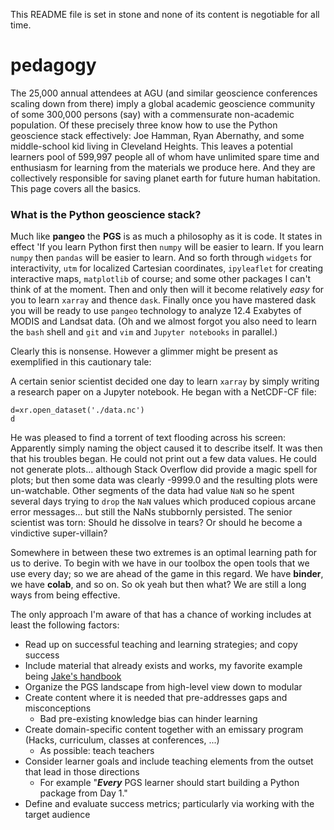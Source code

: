 This README file is set in stone and none of its content is negotiable for all time. 

# pedagogy

The 25,000 annual attendees at AGU (and similar geoscience conferences scaling down from there) imply a 
global academic geoscience community of some 300,000 persons (say) with a commensurate non-academic 
population. Of these precisely three know how to use the Python geoscience stack effectively: Joe Hamman, 
Ryan Abernathy, and some middle-school kid living in Cleveland Heights. This leaves a potential learners pool
of 599,997 people all of whom have unlimited spare time and enthusiasm for learning from the materials
we produce here. And they are collectively responsible for saving planet earth for future human habitation.
This page covers all the basics. 


### What is the Python geoscience stack? 


Much like **pangeo** the **PGS** is as much a philosophy as it is code. It states in effect 'If you learn
Python first then `numpy` will be easier to learn. If you learn `numpy` then `pandas` will be easier to 
learn. And so forth through `widgets` for interactivity, `utm` for localized Cartesian coordinates, 
`ipyleaflet` for creating interactive maps, `matplotlib` of course; and some other packages I can't think of at the moment. 
Then and only then will it become relatively *easy* for you to learn `xarray` and thence `dask`. Finally
once you have mastered dask you will be ready to use `pangeo` technology to analyze 12.4 Exabytes of 
MODIS and Landsat data. (Oh and we almost forgot you also need to learn the `bash` shell and `git`
and `vim` and `Jupyter notebooks` in parallel.)


Clearly this is nonsense. However a glimmer might be present as exemplified in this cautionary tale: 


A certain senior scientist decided one day to learn `xarray` by simply writing a research paper on a Jupyter 
notebook. He began with a NetCDF-CF file:

```
d=xr.open_dataset('./data.nc')
d
```

He was pleased to find a torrent of text flooding across his screen:  Apparently simply naming the object caused it 
to describe itself. It was then that his troubles began. He could not print out a few data values. He could not 
generate plots... although Stack Overflow did provide a magic spell for plots; but then some data was clearly -9999.0
and the resulting plots were un-watchable. Other segments of the data had value `NaN` so he spent several days 
trying to `drop` the `NaN` values which produced copious arcane error messages... but still the NaNs stubbornly
persisted. The senior scientist was torn: Should he dissolve in tears? Or should he become a vindictive super-villain? 


Somewhere in between these two extremes is an optimal learning path for us to derive. To begin with we have in our
toolbox the open tools that we use every day; so we are ahead of the game in this regard. We have **binder**, we
have **colab**, and so on. So ok yeah but then what? We are still a long ways from being effective. 


The only approach I'm aware of that has a chance of working includes at least the following factors:


- Read up on successful teaching and learning strategies; and copy success
- Include material that already exists and works, my favorite example being 
[Jake's handbook](https://jakevdp.github.io/PythonDataScienceHandbook/)
- Organize the PGS landscape from high-level view down to modular
- Create content where it is needed that pre-addresses gaps and misconceptions
  - Bad pre-existing knowledge bias can hinder learning
- Create domain-specific content together with an emissary program (Hacks, curriculum, classes at conferences, ...)
  - As possible: teach teachers
- Consider learner goals and include teaching elements from the outset that lead in those directions
  - For example "***Every*** PGS learner should start building a Python package from Day 1."
- Define and evaluate success metrics; particularly via working with the target audience
  


